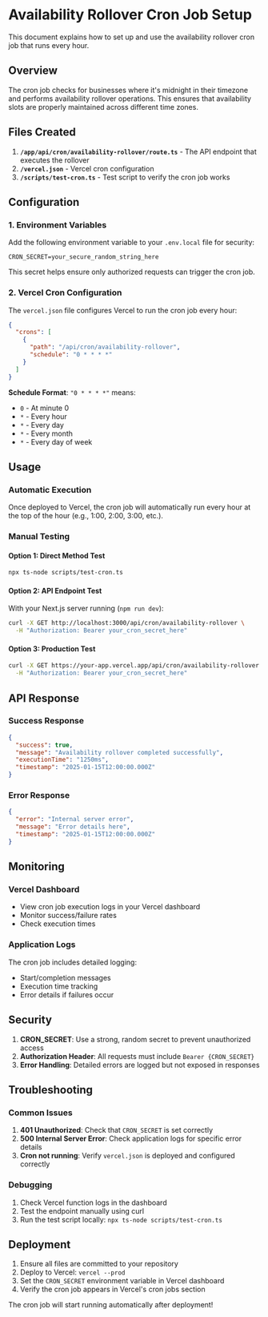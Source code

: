 # Availability Rollover Cron Job Setup

This document explains how to set up and use the availability rollover cron job that runs every hour.

## Overview

The cron job checks for businesses where it's midnight in their timezone and performs availability rollover operations. This ensures that availability slots are properly maintained across different time zones.

## Files Created

1. **`/app/api/cron/availability-rollover/route.ts`** - The API endpoint that executes the rollover
2. **`/vercel.json`** - Vercel cron configuration
3. **`/scripts/test-cron.ts`** - Test script to verify the cron job works

## Configuration

### 1. Environment Variables

Add the following environment variable to your `.env.local` file for security:

```env
CRON_SECRET=your_secure_random_string_here
```

This secret helps ensure only authorized requests can trigger the cron job.

### 2. Vercel Cron Configuration

The `vercel.json` file configures Vercel to run the cron job every hour:

```json
{
  "crons": [
    {
      "path": "/api/cron/availability-rollover",
      "schedule": "0 * * * *"
    }
  ]
}
```

**Schedule Format**: `"0 * * * *"` means:
- `0` - At minute 0
- `*` - Every hour
- `*` - Every day
- `*` - Every month  
- `*` - Every day of week

## Usage

### Automatic Execution

Once deployed to Vercel, the cron job will automatically run every hour at the top of the hour (e.g., 1:00, 2:00, 3:00, etc.).

### Manual Testing

#### Option 1: Direct Method Test
```bash
npx ts-node scripts/test-cron.ts
```

#### Option 2: API Endpoint Test
With your Next.js server running (`npm run dev`):

```bash
curl -X GET http://localhost:3000/api/cron/availability-rollover \
  -H "Authorization: Bearer your_cron_secret_here"
```

#### Option 3: Production Test
```bash
curl -X GET https://your-app.vercel.app/api/cron/availability-rollover \
  -H "Authorization: Bearer your_cron_secret_here"
```

## API Response

### Success Response
```json
{
  "success": true,
  "message": "Availability rollover completed successfully",
  "executionTime": "1250ms",
  "timestamp": "2025-01-15T12:00:00.000Z"
}
```

### Error Response
```json
{
  "error": "Internal server error",
  "message": "Error details here",
  "timestamp": "2025-01-15T12:00:00.000Z"
}
```

## Monitoring

### Vercel Dashboard
- View cron job execution logs in your Vercel dashboard
- Monitor success/failure rates
- Check execution times

### Application Logs
The cron job includes detailed logging:
- Start/completion messages
- Execution time tracking
- Error details if failures occur

## Security

1. **CRON_SECRET**: Use a strong, random secret to prevent unauthorized access
2. **Authorization Header**: All requests must include `Bearer {CRON_SECRET}`
3. **Error Handling**: Detailed errors are logged but not exposed in responses

## Troubleshooting

### Common Issues

1. **401 Unauthorized**: Check that `CRON_SECRET` is set correctly
2. **500 Internal Server Error**: Check application logs for specific error details
3. **Cron not running**: Verify `vercel.json` is deployed and configured correctly

### Debugging

1. Check Vercel function logs in the dashboard
2. Test the endpoint manually using curl
3. Run the test script locally: `npx ts-node scripts/test-cron.ts`

## Deployment

1. Ensure all files are committed to your repository
2. Deploy to Vercel: `vercel --prod`
3. Set the `CRON_SECRET` environment variable in Vercel dashboard
4. Verify the cron job appears in Vercel's cron jobs section

The cron job will start running automatically after deployment!
